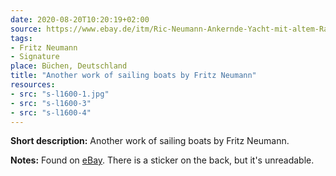 ```yaml
---
date: 2020-08-20T10:20:19+02:00
source: https://www.ebay.de/itm/Ric-Neumann-Ankernde-Yacht-mit-altem-Rahmen-hinter-Glas/164337910448?hash=item26434d82b0:g:GLEAAOSw2TFfHwIX
tags:
- Fritz Neumann
- Signature
place: Büchen, Deutschland
title: "Another work of sailing boats by Fritz Neumann"
resources:
- src: "s-l1600-1.jpg"
- src: "s-l1600-3"
- src: "s-l1600-4"
---
```


**Short description:** Another work of sailing boats by Fritz Neumann.

**Notes:** Found on [eBay](https://www.ebay.de/itm/Ric-Neumann-Ankernde-Yacht-mit-altem-Rahmen-hinter-Glas/164337910448?hash=item26434d82b0:g:GLEAAOSw2TFfHwIX). There is a sticker on the back, but it's unreadable.
